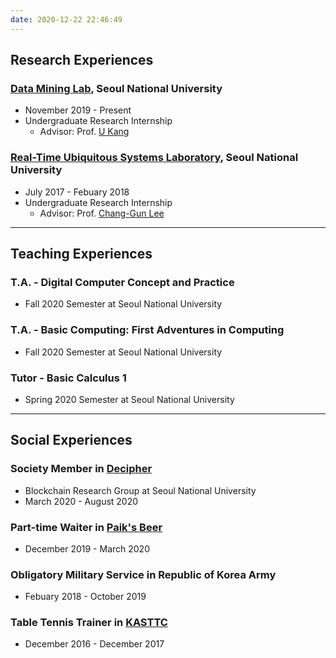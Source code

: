 ```yaml
---
date: 2020-12-22 22:46:49
---
```

## **Research Experiences**
### [Data Mining Lab](https://datalab.snu.ac.kr/), Seoul National University
* November 2019 - Present
* Undergraduate Research Internship
  * Advisor: Prof. [U Kang](https://datalab.snu.ac.kr/~ukang/)
  
### [Real-Time Ubiquitous Systems Laboratory](https://rubis.snu.ac.kr/), Seoul National University
* July 2017 - Febuary 2018
* Undergraduate Research Internship
  * Advisor: Prof. [Chang-Gun Lee](https://rubis.snu.ac.kr/~cglee/)
---
## **Teaching Experiences**
### T.A. - Digital Computer Concept and Practice
* Fall 2020 Semester at Seoul National University

### T.A. - Basic Computing: First Adventures in Computing
* Fall 2020 Semester at Seoul National University

### Tutor - Basic Calculus 1
* Spring 2020 Semester at Seoul National University
---
## **Social Experiences**
### Society Member in [Decipher](https://decipher.ac/)
* Blockchain Research Group at Seoul National University
* March 2020 - August 2020

### Part-time Waiter in [Paik's Beer](http://paiksbeer.com/)
* December 2019 - March 2020

### Obligatory Military Service in Republic of Korea Army
* Febuary 2018 - October 2019

### Table Tennis Trainer in [KASTTC](http://kasttc.kr/)
* December 2016 - December 2017
